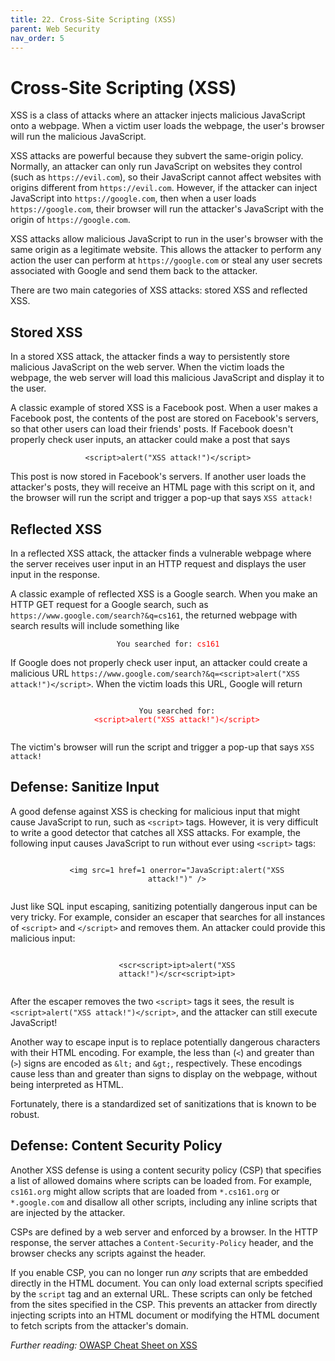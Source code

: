```yaml
---
title: 22. Cross-Site Scripting (XSS)
parent: Web Security
nav_order: 5
---
```


# Cross-Site Scripting (XSS)

XSS is a class of attacks where an attacker injects malicious JavaScript onto a
webpage. When a victim user loads the webpage, the user's browser will run the
malicious JavaScript.

XSS attacks are powerful because they subvert the same-origin policy. Normally,
an attacker can only run JavaScript on websites they control (such as
`https://evil.com`), so their JavaScript cannot affect websites with origins
different from `https://evil.com`. However, if the attacker can inject JavaScript
into `https://google.com`, then when a user loads `https://google.com`, their
browser will run the attacker's JavaScript with the origin of
`https://google.com`.

XSS attacks allow malicious JavaScript to run in the user's browser with the
same origin as a legitimate website. This allows the attacker to perform any
action the user can perform at `https://google.com` or steal any user secrets
associated with Google and send them back to the attacker.

There are two main categories of XSS attacks: stored XSS and reflected XSS.

## Stored XSS

In a stored XSS attack, the attacker finds a way to persistently store malicious
JavaScript on the web server. When the victim loads the webpage, the web server
will load this malicious JavaScript and display it to the user.

A classic example of stored XSS is a Facebook post. When a user makes a Facebook
post, the contents of the post are stored on Facebook's servers, so that other
users can load their friends' posts. If Facebook doesn't properly check user
inputs, an attacker could make a post that says

<p style="text-align: center">
  <code>&lt;script&gt;alert(&quot;XSS attack!&quot;)&lt;/script&gt;</code>
</p>

This post is now stored in Facebook's servers. If another user loads the
attacker's posts, they will receive an HTML page with this script on it, and the
browser will run the script and trigger a pop-up that says `XSS attack!`

## Reflected XSS

In a reflected XSS attack, the attacker finds a vulnerable webpage where the
server receives user input in an HTTP request and displays the user input in the
response.

A classic example of reflected XSS is a Google search. When you make an HTTP GET
request for a Google search, such as `https://www.google.com/search?&q=cs161`,
the returned webpage with search results will include something like

<p style="text-align: center">
  <code>You searched for: <span style="color: red">cs161</span></code>
</p>

If Google does not properly check user input, an attacker could create a
malicious URL `https://www.google.com/search?&q=<script>alert("XSS
attack!")</script>`. When the victim loads this URL, Google will return

<p style="text-align: center">
  <code>
    You searched for:
    <span style="color: red"
      >&lt;script&gt;alert(&quot;XSS attack!&quot;)&lt;/script&gt;</span
    >
  </code>
</p>

The victim's browser will run the script and trigger a pop-up that says `XSS
attack!`

## Defense: Sanitize Input

A good defense against XSS is checking for malicious input that might cause
JavaScript to run, such as `<script>` tags. However, it is very difficult to
write a good detector that catches all XSS attacks. For example, the following
input causes JavaScript to run without ever using `<script>` tags:

<p style="text-align: center">
  <code>
    &lt;img src=1 href=1 onerror=&quot;JavaScript:alert(&quot;XSS
    attack!&quot;)&quot; /&gt;
  </code>
</p>

Just like SQL input escaping, sanitizing potentially dangerous input can be very
tricky. For example, consider an escaper that searches for all instances of
`<script>` and `</script>` and removes them. An attacker could provide this
malicious input:

<p style="text-align: center">
  <code>
    &lt;scr&lt;script&gt;ipt&gt;alert(&quot;XSS
    attack!&quot;)&lt;/scr&lt;script&gt;ipt&gt;
  </code>
</p>

After the escaper removes the two `<script>` tags it sees, the result is
`<script>alert("XSS attack!")</script>`, and the attacker can still execute
JavaScript!

Another way to escape input is to replace potentially dangerous characters with
their HTML encoding. For example, the less than (`<`) and greater than (`>`)
signs are encoded as `&lt;` and `&gt;`, respectively. These encodings cause less
than and greater than signs to display on the webpage, without being interpreted
as HTML.

Fortunately, there is a standardized set of sanitizations that is known to be
robust.

## Defense: Content Security Policy

Another XSS defense is using a content security policy (CSP) that specifies a
list of allowed domains where scripts can be loaded from.  For example,
`cs161.org` might allow scripts that are loaded from `*.cs161.org` or
`*.google.com` and disallow all other scripts, including any inline scripts that
are injected by the attacker.

CSPs are defined by a web server and enforced by a browser. In the HTTP
response, the server attaches a `Content-Security-Policy` header, and the
browser checks any scripts against the header.

If you enable CSP, you can no longer run *any* scripts that are embedded
directly in the HTML document. You can only load external scripts specified by
the `script` tag and an external URL. These scripts can only be fetched from the
sites specified in the CSP. This prevents an attacker from directly injecting
scripts into an HTML document or modifying the HTML document to fetch scripts
from the attacker's domain.

_Further reading:_ [OWASP Cheat Sheet on
XSS](https://owasp.org/www-community/attacks/xss/)
